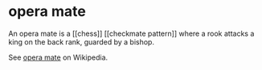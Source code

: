 # opera mate

An opera mate is a [[chess]] [[checkmate pattern]] where a rook attacks a king on the back rank, guarded by a bishop.

See [opera mate](https://en.wikipedia.org/wiki/Checkmate_pattern#Opera_mate) on Wikipedia.
